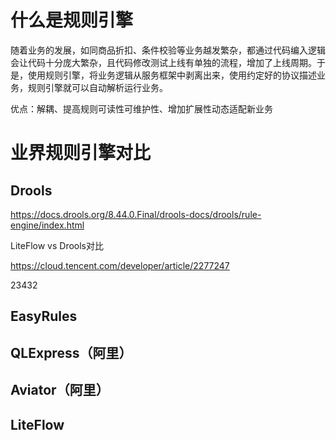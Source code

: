 # 什么是规则引擎
随着业务的发展，如同商品折扣、条件校验等业务越发繁杂，都通过代码编入逻辑会让代码十分庞大繁杂，且代码修改测试上线有单独的流程，增加了上线周期。于是，使用规则引擎，将业务逻辑从服务框架中剥离出来，使用约定好的协议描述业务，规则引擎就可以自动解析运行业务。

优点：解耦、提高规则可读性可维护性、增加扩展性动态适配新业务

# 业界规则引擎对比
## Drools
https://docs.drools.org/8.44.0.Final/drools-docs/drools/rule-engine/index.html

LiteFlow vs Drools对比

https://cloud.tencent.com/developer/article/2277247

23432
## EasyRules
## QLExpress（阿里）
## Aviator（阿里）
## LiteFlow

